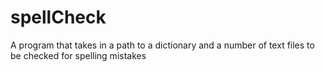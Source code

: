 # spellCheck
A program that takes in a path to a dictionary and a number of text files to be checked for spelling mistakes
